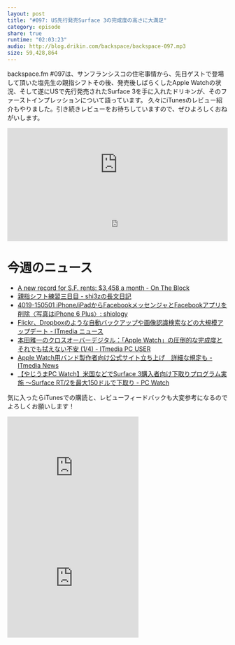 ```yaml
---
layout: post
title: "#097: US先行発売Surface 3の完成度の高さに大満足"
category: episode
share: true
runtime: "02:03:23"
audio: http://blog.drikin.com/backspace/backspace-097.mp3
size: 59,428,864
---
```


backspace.fm #097は、サンフランシスコの住宅事情から、先日ゲストで登場して頂いた塩先生の親指シフトその後、発売後しばらくしたApple Watchの状況、そして遂にUSで先行発売されたSurface 3を手に入れたドリキンが、そのファーストインプレッションについて語っています。
久々にiTunesのレビュー紹介もやりました。引き続きレビューをお待ちしていますので、ぜひよろしくおねがいします。

<iframe width="100%" height="166" scrolling="no" frameborder="no" src="https://w.soundcloud.com/player/?url=https%3A//api.soundcloud.com/tracks/204685193&amp;color=ff5500&amp;auto_play=false&amp;hide_related=false&amp;show_comments=true&amp;show_user=true&amp;show_reposts=false"></iframe>

<iframe src="http://backspace.fm/subscribes.html" width="100%" height="92" scrolling="no" frameborder="0"></iframe>

# 今週のニュース

- [A new record for S.F. rents: $3,458 a month - On The Block](http://blog.sfgate.com/ontheblock/2015/05/07/a-new-record-for-s-f-rents-3458-a-month/)
- [親指シフト練習三日目 - shi3zの長文日記](http://d.hatena.ne.jp/shi3z/20150509/1431136358)
- [4019-150501 iPhone/iPadからFacebookメッセンジャとFacebookアプリを削除〈写真はiPhone 6 Plus〉: shiology](http://shiology.com/shiology/2015/05/4019-150501-iph.html)
- [Flickr、Dropboxのような自動バックアップや画像認識検索などの大規模アップデート - ITmedia ニュース](http://www.itmedia.co.jp/news/articles/1505/08/news060.html)
- [本田雅一のクロスオーバーデジタル：「Apple Watch」の圧倒的な完成度とそれでも拭えない不安 (1/4) - ITmedia PC USER](http://www.itmedia.co.jp/pcuser/articles/1505/08/news064.html)
- [Apple Watch用バンド製作者向け公式サイト立ち上げ　詳細な規定も - ITmedia News](http://www.itmedia.co.jp/news/articles/1505/07/news114.html)
- [【やじうまPC Watch】米国などでSurface 3購入者向け下取りプログラム実施 ～Surface RT/2を最大150ドルで下取り - PC Watch](http://pc.watch.impress.co.jp/docs/news/yajiuma/20150508_700865.html)

気に入ったらiTunesでの購読と、レビューフィードバックも大変参考になるのでよろしくお願いします！

<iframe src="http://rcm-fe.amazon-adsystem.com/e/cm?t=driftking-22&o=9&p=12&l=bn1&mode=videogames-jp&browse=637394&fc1=000000&lt1=_blank&lc1=3366FF&bg1=FFFFFF&f=ifr" marginwidth="0" marginheight="0" width="300" height="252" border="0" frameborder="0" style="border:none;" scrolling="no"></iframe>
<iframe src="http://rcm-fe.amazon-adsystem.com/e/cm?t=driftking-22&o=9&p=12&l=bn1&mode=computers-jp&browse=2127209790&fc1=000000&lt1=_blank&lc1=3366FF&bg1=FFFFFF&f=ifr" marginwidth="0" marginheight="0" width="300" height="252" border="0" frameborder="0" style="border:none;" scrolling="no"></iframe>
